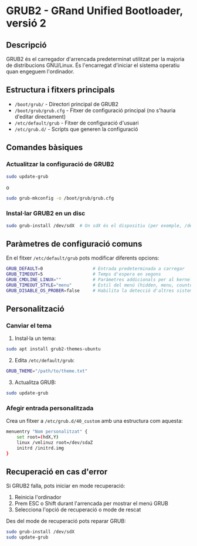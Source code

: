# GRUB2 - GRand Unified Bootloader, versió 2

## Descripció

GRUB2 és el carregador d'arrencada predeterminat utilitzat per la majoria de distribucions GNU/Linux. És l'encarregat d'iniciar el sistema operatiu quan engeguem l'ordinador.

## Estructura i fitxers principals

- `/boot/grub/` - Directori principal de GRUB2
- `/boot/grub/grub.cfg` - Fitxer de configuració principal (no s'hauria d'editar directament)
- `/etc/default/grub` - Fitxer de configuració d'usuari
- `/etc/grub.d/` - Scripts que generen la configuració

## Comandes bàsiques

### Actualitzar la configuració de GRUB2

```bash
sudo update-grub
```

o

```bash
sudo grub-mkconfig -o /boot/grub/grub.cfg
```

### Instal·lar GRUB2 en un disc

```bash
sudo grub-install /dev/sdX  # On sdX és el dispositiu (per exemple, /dev/sda)
```

## Paràmetres de configuració comuns

En el fitxer `/etc/default/grub` pots modificar diferents opcions:

```bash
GRUB_DEFAULT=0                   # Entrada predeterminada a carregar
GRUB_TIMEOUT=5                   # Temps d'espera en segons
GRUB_CMDLINE_LINUX=""            # Paràmetres addicionals per al kernel
GRUB_TIMEOUT_STYLE="menu"        # Estil del menú (hidden, menu, countdown)
GRUB_DISABLE_OS_PROBER=false     # Habilita la detecció d'altres sistemes
```

## Personalització

### Canviar el tema

1. Instal·la un tema:

```bash
sudo apt install grub2-themes-ubuntu
```

2. Edita `/etc/default/grub`:

```bash
GRUB_THEME="/path/to/theme.txt"
```

3. Actualitza GRUB:

```bash
sudo update-grub
```

### Afegir entrada personalitzada

Crea un fitxer a `/etc/grub.d/40_custom` amb una estructura com aquesta:

```bash
menuentry "Nom personalitzat" {
    set root=(hdX,Y)
    linux /vmlinuz root=/dev/sdaZ
    initrd /initrd.img
}
```

## Recuperació en cas d'error

Si GRUB2 falla, pots iniciar en mode recuperació:

1. Reinicia l'ordinador
2. Prem ESC o Shift durant l'arrencada per mostrar el menú GRUB
3. Selecciona l'opció de recuperació o mode de rescat

Des del mode de recuperació pots reparar GRUB:

```bash
sudo grub-install /dev/sdX
sudo update-grub
```
